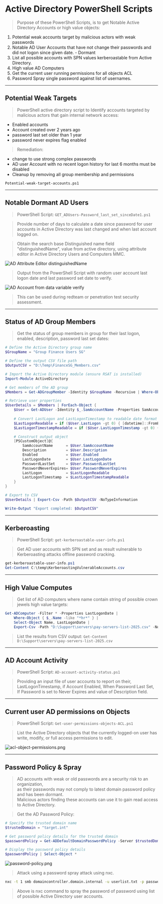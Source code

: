 # Active Directory PowerShell Scripts  

>Purpose of these PowerShell Scripts, is to get Notable Active Directory Accounts or high value objects:  
  
1. Potential weak accounts target by malicious actors with weak passwords
2. Notable AD User Accounts that have not change their passwords and did not logon since given date. - Dormant  
3. List all possible accounts with SPN values kerberoastable from Active Directory.  
4. High value AD Computers  
5. Get the current user running permissions for all objects ACL  
6. Password Spray single password against list of usernames.  

----  

## Potential Weak Targets  

>PowerShell active directory script to Identify accounts targeted by malicious actors that gain internal network access:
* Enabled accounts  
* Account created over 2 years ago  
* password last set older than 1 year  
* password never expires flag enabled  

>Remediation:  
* change to use strong complex passwords
* AD user Account with no recent logon history for last 6 months must be disabled
* Cleanup by removing all group membership and permissions  

```
Potential-weak-target-accounts.ps1
```  

----  

## Notable Dormant AD Users  

>PowerShell Script: `GET_ADUsers-Password_last_set_sinceDate1.ps1`  

>Provide number of days to calculate a date since password for user accounts in Active Directory was last changed and when last account logged on.

>Obtain the search base Distinguished name field "distinguishedName", value from active directory, using attribute editor in Active Directory Users and Computers MMC.

![AD Attribute Editor distinguishedName](/images/distinguishedName.png)

>Output from the PowerShell Script with random user account last logon date and last password set date to verify.  

![AD Account from data variable verify](/images/image003.png)

>This can be used during redteam or penetration test security assessment.  

----  

## Status of AD Group Members  

>Get the status of group members in group for their last logon, enabled, description, password last set dates:

```PowerShell
# Define the Active Directory group name
$GroupName = "Group Finance Users SG"

# Define the output CSV file path
$OutputCSV = "D:\Temp\FinanceSG_Members.csv"

# Import the Active Directory module (ensure RSAT is installed)
Import-Module ActiveDirectory

# Get members of the AD group
$Members = Get-ADGroupMember -Identity $GroupName -Recursive | Where-Object { $_.objectClass -eq "user" }

# Retrieve user properties
$UserDetails = $Members | ForEach-Object {
    $User = Get-ADUser -Identity $_.SamAccountName -Properties SamAccountName, Description, Enabled, LastLogonDate, PasswordLastSet, PasswordNeverExpires, LastLogon, LastLogonTimestamp
    
    # Convert LastLogon and LastLogonTimestamp to readable date format
    $LastLogonReadable = if ($User.LastLogon -gt 0) { [datetime]::FromFileTime($User.LastLogon) } else { $null }
    $LastLogonTimestampReadable = if ($User.LastLogonTimestamp -gt 0) { [datetime]::FromFileTime($User.LastLogonTimestamp) } else { $null }

    # Construct output object
    [PSCustomObject]@{
        SamAccountName      = $User.SamAccountName
        Description         = $User.Description
        Enabled             = $User.Enabled
        LastLogonDate       = $User.LastLogonDate
        PasswordLastSet     = $User.PasswordLastSet
        PasswordNeverExpires= $User.PasswordNeverExpires
        LastLogon           = $LastLogonReadable
        LastLogonTimestamp  = $LastLogonTimestampReadable
    }
}

# Export to CSV
$UserDetails | Export-Csv -Path $OutputCSV -NoTypeInformation

Write-Output "Export completed: $OutputCSV"
```  

----  

## Kerberoasting  

>PowerShell Script: `get-kerberoastable-user-info.ps1`  

>Get AD user accounts with SPN set and as result vulnerable to Kerberoasting attacks offline password cracking.  

```powershell
get-kerberoastable-user-info.ps1
Get-Content C:\temp\KerberoastingVulnerableAccounts.csv
```  

----  

## High Value Computes  

>Get list of AD computers where name contain string of possible crown jewels high value targets:  

```PowerShell
Get-ADComputer -Filter * -Properties LastLogonDate | 
    Where-Object { $_.Name -like "*hr*" } | 
    Select-Object Name, LastLogonDate | 
    Export-Csv -Path "D:\Support\servers\pay-servers-list-2025.csv" -NoTypeInformation -Force

```  

>List the results from CSV output: `Get-Content D:\Support\servers\pay-servers-list-2025.csv`  

----  

## AD Account Activity  

>PowerShell Script: `AD-account-activity-status.ps1`  

>Providing an input file of user accounts to report on their, LastLogonTimestamp, if Account Enabled, When Password Last Set, If Password is set to Never Expires and value of Description field.  

----  

## Current user AD permissions on Objects  

>PowerShell Script: `Get-user-permissions-objects-ACL.ps1`  

>List the Active Directory objects that the currently logged-on user has write, modify, or full access permissions to edit.  

![acl-object-permissions.png](/images/acl-object-permissions.png)  

----  

## Password Policy & Spray  

>AD accounts with weak or old passwords are a security risk to an organization,  
>as their passwords may not comply to latest domain password policy and has been dormant.  
>Malicious actors finding these accounts can use it to gain read access to Active Directory.  

>Get the AD Password Policy:  

```PowerShell
# Specify the trusted domain name
$trustedDomain = "target.int"

# Get password policy details for the trusted domain
$passwordPolicy = Get-ADDefaultDomainPasswordPolicy -Server $trustedDomain

# Display the password policy details
$passwordPolicy | Select-Object *
```  

![password-policy.png](/images/password-policy.png)  

>Attack using a password spray attack using nxc.  

```bash
nxc -t 1 smb domaincontroller.domain.internal -u userlist.txt -p password --continue-on-success
```  

>Above is nxc command to spray the password of password using list of possible Active Directory user accounts.  




